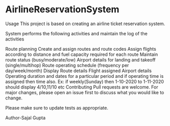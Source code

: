 # AirlineReservationSystem
Usage
This project is based on creating an airline ticket reservation system.

System performs the following activities and maintain the log of the activities

Route planning
Create and assign routes and route codes
Assign flights according to distance and fuel capacity required for each route
Maintain route status (busy/moderate/low)
Airport details for landing and takeoff (single/multihop)
Route operating schedule (frequency per day/week/month)
Display
Route details
Flight assigned
Airport details
Operating duration and dates for a particular period and if operating time is assigned then time also. Ex: if weekly(Sunday) then 1-10-2020 to 1-11-2020 should display 4/10,11/10 etc
Contributing
Pull requests are welcome. For major changes, please open an issue first to discuss what you would like to change.

Please make sure to update tests as appropriate.

Author-Sajal Gupta
